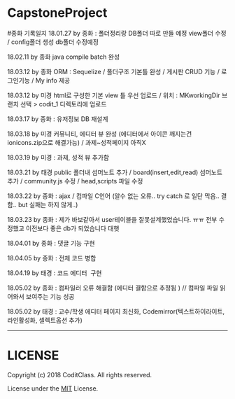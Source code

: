 # CapstoneProject

#종화 기록일지
18.01.27 by 종화   : 폴더정리랑 DB폴더 따로 만들 예정 view폴더 수정 / config폴더 생성 db폴더 수정예정

18.02.11 by 종화 java compile batch 완성

18.03.12 by 종화 ORM  : Sequelize / 폴더구조 기본틀 완성 / 게시판 CRUD 기능 / 로그인기능 /  My info 제공  

18.03.12 by 미경  html로 구성한 기본 view 틀 우선 업로드 / 위치 : MKworkingDir 브랜치 선택 > codit_1 디렉토리에 업로드

18.03.17 by 종화 : 유저정보 DB 재설계

18.03.18 by 미경 커뮤니티, 에디터 뷰 완성 (에디터에서 아이콘 깨지는건 ionicons.zip으로 해결가능) / 과제~성적페이지 아직X

18.03.19 by 미경 : 과제, 성적 뷰 추가함

18.03.21 by 태경 public 폴더내 섬머노트 추가 / board(insert,edit,read) 섬머노트 추가 / community.js 수정 / head,scripts 파일 수정

18.03.22 by 종화 : ajax  / 컴파일 C언어 (알수 없는 오류.. try catch 로 일단 막음.. 결함.. but 실패는 하지 않게..)

18.03.23 by 종화 : 제가 바보같아서 user테이블을 잘못설계했었습니다. ㅠㅠ  전부 수정했고 이전보다 좋은 db가 되었습니다 대햇

18.04.01 by 종화 : 댓글 기능 구현  

18.04.05 by 종화 : 전체 코드 병합

18.04.19 by 태경 : 코드 에디터  구현

18.05.02 by 종화 : 컴파일러 오류 해결함 (에디터 결함으로 추정됨 ) // 컴파일 파일 읽어와서 보여주는 기능 성공

18.05.02 by 태경 : 교수/학생 에디터 페이지 최신화, Codemirror(텍스트하이라이트, 라인활성화, 셀렉트옵션 추가)

* * *

# LICENSE

Copyright (c) 2018 CoditClass. All rights reserved.

License under the [MIT](https://github.com/MikyeongKim/CapstoneProject/blob/master/LICENSE.txt) License.


